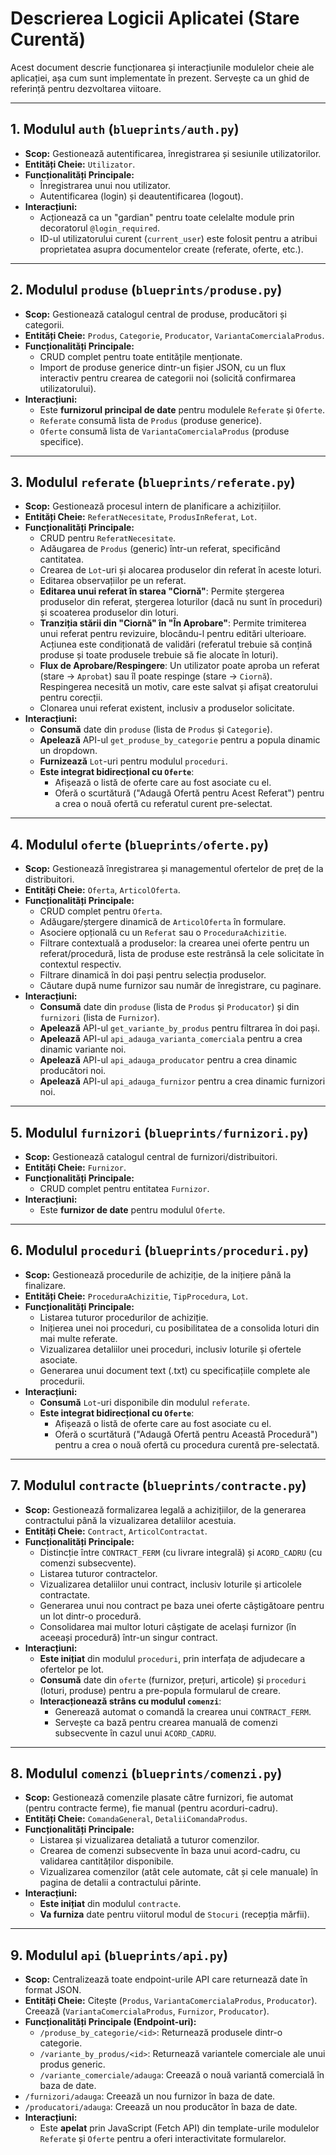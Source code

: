 # Descrierea Logicii Aplicatei (Stare Curentă)

Acest document descrie funcționarea și interacțiunile modulelor cheie ale aplicației, așa cum sunt implementate în prezent. Servește ca un ghid de referință pentru dezvoltarea viitoare.

---

## 1. Modulul `auth` (`blueprints/auth.py`)

- **Scop:** Gestionează autentificarea, înregistrarea și sesiunile utilizatorilor.
- **Entități Cheie:** `Utilizator`.
- **Funcționalități Principale:**
  - Înregistrarea unui nou utilizator.
  - Autentificarea (login) și deautentificarea (logout).
- **Interacțiuni:**
  - Acționează ca un "gardian" pentru toate celelalte module prin decoratorul `@login_required`.
  - ID-ul utilizatorului curent (`current_user`) este folosit pentru a atribui proprietatea asupra documentelor create (referate, oferte, etc.).

---

## 2. Modulul `produse` (`blueprints/produse.py`)

- **Scop:** Gestionează catalogul central de produse, producători și categorii.
- **Entități Cheie:** `Produs`, `Categorie`, `Producator`, `VariantaComercialaProdus`.
- **Funcționalități Principale:**
  - CRUD complet pentru toate entitățile menționate.
  - Import de produse generice dintr-un fișier JSON, cu un flux interactiv pentru crearea de categorii noi (solicită confirmarea utilizatorului).
- **Interacțiuni:**
  - Este **furnizorul principal de date** pentru modulele `Referate` și `Oferte`.
  - `Referate` consumă lista de `Produs` (produse generice).
  - `Oferte` consumă lista de `VariantaComercialaProdus` (produse specifice).

---

## 3. Modulul `referate` (`blueprints/referate.py`)

- **Scop:** Gestionează procesul intern de planificare a achizițiilor.
- **Entități Cheie:** `ReferatNecesitate`, `ProdusInReferat`, `Lot`.
- **Funcționalități Principale:**
  - CRUD pentru `ReferatNecesitate`.
  - Adăugarea de `Produs` (generic) într-un referat, specificând cantitatea.
  - Crearea de `Lot`-uri și alocarea produselor din referat în aceste loturi.
  - Editarea observațiilor pe un referat.
  - **Editarea unui referat în starea "Ciornă"**: Permite ștergerea produselor din referat, ștergerea loturilor (dacă nu sunt în proceduri) și scoaterea produselor din loturi.
  - **Tranziția stării din "Ciornă" în "În Aprobare"**: Permite trimiterea unui referat pentru revizuire, blocându-l pentru editări ulterioare. Acțiunea este condiționată de validări (referatul trebuie să conțină produse și toate produsele trebuie să fie alocate în loturi).
  - **Flux de Aprobare/Respingere**: Un utilizator poate aproba un referat (stare -> `Aprobat`) sau îl poate respinge (stare -> `Ciornă`). Respingerea necesită un motiv, care este salvat și afișat creatorului pentru corecții.
  - Clonarea unui referat existent, inclusiv a produselor solicitate.
- **Interacțiuni:**
  - **Consumă** date din `produse` (lista de `Produs` și `Categorie`).
  - **Apelează** API-ul `get_produse_by_categorie` pentru a popula dinamic un dropdown.
  - **Furnizează** `Lot`-uri pentru modulul `proceduri`.
  - **Este integrat bidirecțional cu `Oferte`**:
    - Afișează o listă de oferte care au fost asociate cu el.
    - Oferă o scurtătură ("Adaugă Ofertă pentru Acest Referat") pentru a crea o nouă ofertă cu referatul curent pre-selectat.

---

## 4. Modulul `oferte` (`blueprints/oferte.py`)

- **Scop:** Gestionează înregistrarea și managementul ofertelor de preț de la distribuitori.
- **Entități Cheie:** `Oferta`, `ArticolOferta`.
- **Funcționalități Principale:**
  - CRUD complet pentru `Oferta`.
  - Adăugare/ștergere dinamică de `ArticolOferta` în formulare.
  - Asociere opțională cu un `Referat` sau o `ProceduraAchizitie`.
  - Filtrare contextuală a produselor: la crearea unei oferte pentru un referat/procedură, lista de produse este restrânsă la cele solicitate în contextul respectiv.
  - Filtrare dinamică în doi pași pentru selecția produselor.
  - Căutare după nume furnizor sau număr de înregistrare, cu paginare.
- **Interacțiuni:**
  - **Consumă** date din `produse` (lista de `Produs` și `Producator`) și din `furnizori` (lista de `Furnizor`).
  - **Apelează** API-ul `get_variante_by_produs` pentru filtrarea în doi pași.
  - **Apelează** API-ul `api_adauga_varianta_comerciala` pentru a crea dinamic variante noi.
  - **Apelează** API-ul `api_adauga_producator` pentru a crea dinamic producători noi.
  - **Apelează** API-ul `api_adauga_furnizor` pentru a crea dinamic furnizori noi.

---

## 5. Modulul `furnizori` (`blueprints/furnizori.py`)

- **Scop:** Gestionează catalogul central de furnizori/distribuitori.
- **Entități Cheie:** `Furnizor`.
- **Funcționalități Principale:**
  - CRUD complet pentru entitatea `Furnizor`.
- **Interacțiuni:**
  - Este **furnizor de date** pentru modulul `Oferte`.

---

## 6. Modulul `proceduri` (`blueprints/proceduri.py`)

- **Scop:** Gestionează procedurile de achiziție, de la inițiere până la finalizare.
- **Entități Cheie:** `ProceduraAchizitie`, `TipProcedura`, `Lot`.
- **Funcționalități Principale:**
  - Listarea tuturor procedurilor de achiziție.
  - Inițierea unei noi proceduri, cu posibilitatea de a consolida loturi din mai multe referate.
  - Vizualizarea detaliilor unei proceduri, inclusiv loturile și ofertele asociate.
  - Generarea unui document text (.txt) cu specificațiile complete ale procedurii.
- **Interacțiuni:**
  - **Consumă** `Lot`-uri disponibile din modulul `referate`.
  - **Este integrat bidirecțional cu `Oferte`**:
    - Afișează o listă de oferte care au fost asociate cu el.
    - Oferă o scurtătură ("Adaugă Ofertă pentru Această Procedură") pentru a crea o nouă ofertă cu procedura curentă pre-selectată.

---

## 7. Modulul `contracte` (`blueprints/contracte.py`)

- **Scop:** Gestionează formalizarea legală a achizițiilor, de la generarea contractului până la vizualizarea detaliilor acestuia.
- **Entități Cheie:** `Contract`, `ArticolContractat`.
- **Funcționalități Principale:**
  - Distincție între `CONTRACT_FERM` (cu livrare integrală) și `ACORD_CADRU` (cu comenzi subsecvente).
  - Listarea tuturor contractelor.
  - Vizualizarea detaliilor unui contract, inclusiv loturile și articolele contractate.
  - Generarea unui nou contract pe baza unei oferte câștigătoare pentru un lot dintr-o procedură.
  - Consolidarea mai multor loturi câștigate de același furnizor (în aceeași procedură) într-un singur contract.
- **Interacțiuni:**
  - **Este inițiat** din modulul `proceduri`, prin interfața de adjudecare a ofertelor pe lot.
  - **Consumă** date din `oferte` (furnizor, prețuri, articole) și `proceduri` (loturi, produse) pentru a pre-popula formularul de creare.
  - **Interacționează strâns cu modulul `comenzi`**:
    - Generează automat o comandă la crearea unui `CONTRACT_FERM`.
    - Servește ca bază pentru crearea manuală de comenzi subsecvente în cazul unui `ACORD_CADRU`.

---

## 8. Modulul `comenzi` (`blueprints/comenzi.py`)

- **Scop:** Gestionează comenzile plasate către furnizori, fie automat (pentru contracte ferme), fie manual (pentru acorduri-cadru).
- **Entități Cheie:** `ComandaGeneral`, `DetaliiComandaProdus`.
- **Funcționalități Principale:**
  - Listarea și vizualizarea detaliată a tuturor comenzilor.
  - Crearea de comenzi subsecvente în baza unui acord-cadru, cu validarea cantităților disponibile.
  - Vizualizarea comenzilor (atât cele automate, cât și cele manuale) în pagina de detalii a contractului părinte.
- **Interacțiuni:**
  - **Este inițiat** din modulul `contracte`.
  - **Va furniza** date pentru viitorul modul de `Stocuri` (recepția mărfii).

---

## 9. Modulul `api` (`blueprints/api.py`)

- **Scop:** Centralizează toate endpoint-urile API care returnează date în format JSON.
- **Entități Cheie:** Citește (`Produs`, `VariantaComercialaProdus`, `Producator`). Creează (`VariantaComercialaProdus`, `Furnizor`, `Producator`).
- **Funcționalități Principale (Endpoint-uri):**
  - `/produse_by_categorie/<id>`: Returnează produsele dintr-o categorie.
  - `/variante_by_produs/<id>`: Returnează variantele comerciale ale unui produs generic.
  - `/variante_comerciale/adauga`: Creează o nouă variantă comercială în baza de date.
- `/furnizori/adauga`: Creează un nou furnizor în baza de date.
- `/producatori/adauga`: Creează un nou producător în baza de date.
- **Interacțiuni:**
  - Este **apelat** prin JavaScript (Fetch API) din template-urile modulelor `Referate` și `Oferte` pentru a oferi interactivitate formularelor.
